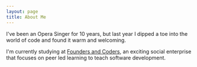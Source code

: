 ```yaml
---
layout: page
title: About Me
---
```


<!-- <p class="message">
  Hey there! This page is included as an example. Feel free to customize it for your own use upon downloading. Carry on!
</p> -->

I've been an Opera Singer for 10 years, but last year I dipped a toe into the world of code and found it warm and welcoming.

I'm currently studying at [Founders and Coders](http://foundersandcoders.org), an exciting social enterprise that focuses on peer led learning to teach software development. 


